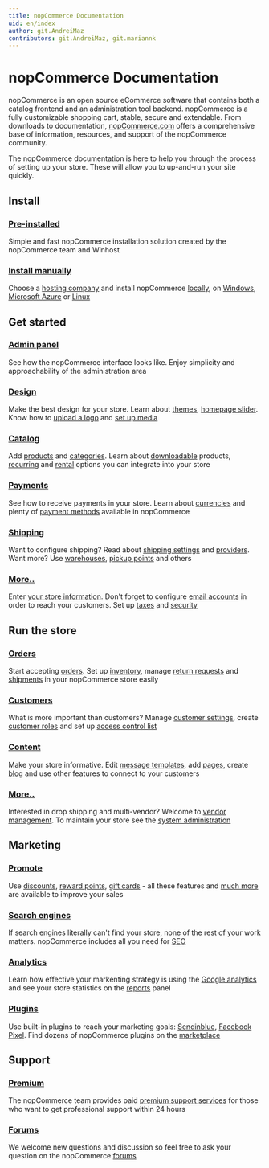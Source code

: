 ```yaml
---
title: nopCommerce Documentation
uid: en/index
author: git.AndreiMaz
contributors: git.AndreiMaz, git.mariannk
---
```


# nopCommerce Documentation

nopCommerce is an open source eCommerce software that contains both a catalog frontend and an administration tool backend. nopCommerce is a fully customizable shopping cart, stable, secure and extendable. From downloads to documentation, [nopCommerce.com](https://www.nopCommerce.com) offers a comprehensive base of information, resources, and support of the nopCommerce community.

The nopCommerce documentation is here to help you through the process of setting up your store. These will allow you to up-and-run your site quickly.

<h2 class="click-links-title">Install</h2>
<div class="quick-links">
	<div class="quick-item pre-installed">
		<a href="/en/installation-and-upgrading/installing-nopcommerce/pre-installed-nopcommerce.html"><h3>Pre-installed</h3></a>
		<p>Simple and fast nopCommerce installation solution created by the nopCommerce team and Winhost</p>
	</div>
	<div class="quick-item manually">
		<a href="/en/installation-and-upgrading/installing-nopcommerce/index.html"><h3>Install manually</h3></a>
		<p>Choose a <a href="/en/installation-and-upgrading/installing-nopcommerce/choose-a-hosting-company.html">hosting company</a> and install nopCommerce <a href="/en/installation-and-upgrading/installing-nopcommerce/installing-local.html">locally</a>, on <a href="/en/installation-and-upgrading/installing-nopcommerce/installing-on-windows.html">Windows</a>, <a href="/en/installation-and-upgrading/installing-nopcommerce/installing-on-microsoft-azure.html">Microsoft Azure</a> or <a href="/en/installation-and-upgrading/installing-nopcommerce/installing-on-linux.html">Linux</a></p>
	</div>
</div>


<h2 class="click-links-title">Get started</h2>
<div class="quick-links">
	<div class="quick-item admin-panel">
		<a href="/en/getting-started/admin-area-overview.html"><h3>Admin panel</h3></a>
		<p>See how the nopCommerce interface looks like. Enjoy simplicity and approachability of the administration area</p>
	</div>
	<div class="quick-item design">
		<a href="/en/getting-started/design-your-store/index.html"><h3>Design</h3></a>
		<p>Make the best design for your store. Learn about <a href="/en/getting-started/design-your-store/choose-and-install-a-theme.html">themes</a>, <a href="/en/getting-started/design-your-store/nivo-slider.html">homepage slider</a>. Know how to <a href="/en/getting-started/design-your-store/uploading-your-logo.html">upload a logo</a> and <a href="/en/getting-started/design-your-store/media-settings.html">set up media</a></p>
	</div>
</div>
<div class="quick-links">
	<div class="quick-item catalog">
		<a href="/en/running-your-store/catalog/index.html"><h3>Catalog</h3></a>
		<p>Add <a href="/en/running-your-store/catalog/products/add-products.html">products</a> and <a href="/en/running-your-store/catalog/categories.html">categories</a>. Learn about <a href="/en/running-your-store/catalog/products/downloadable-products.html">downloadable</a> products, <a href="/en/running-your-store/catalog/products/recurring-products.html">recurring</a> and <a href="/en/running-your-store/catalog/products/rental-products.html">rental</a> options you can integrate into your store</p>
	</div>
	<div class="quick-item payments">
		<a href="/en/getting-started/configure-payments/index.html"><h3>Payments</h3></a>
		<p>See how to receive payments in your store. Learn about <a href="/en/getting-started/configure-payments/advanced-configuration/currencies.html">currencies</a> and plenty of <a href="/en/getting-started/configure-payments/payment-methods/index.html">payment methods</a> available in nopCommerce</p>
	</div>
</div>
<div class="quick-links">
	<div class="quick-item shipping">
		<a href="/en/getting-started/configure-shipping/index.html"><h3>Shipping</h3></a>
		<p>Want to configure shipping? Read about <a href="/en/getting-started/configure-shipping/shipping-settings.html">shipping settings</a> and <a href="/en/getting-started/configure-shipping/shipping-providers/index.html">providers</a>. Want more? Use <a href="/en/getting-started/configure-shipping/advanced-configuration/warehouses.html">warehouses</a>, <a href="/en/getting-started/configure-shipping/advanced-configuration/pickup-points.html">pickup points</a> and others</p>
	</div>
	<div class="quick-item more">
		<a href="/en/getting-started/index.html"><h3>More..</h3></a>
		<p>Enter <a href="/en/getting-started/advanced-configuration/your-store-information.html">your store information</a>. Don't forget to configure <a href="/en/getting-started/email-accounts.html">email accounts</a> in order to reach your customers. Set up <a href="/en/getting-started/configure-taxes/index.html">taxes</a> and <a href="/en/getting-started/advanced-configuration/security-settings.html">security</a></p>
	</div>
</div>


<h2 class="click-links-title">Run the store</h2>
<div class="quick-links">
	<div class="quick-item orders">
		<a href="/en/running-your-store/order-management/index.html"><h3>Orders</h3></a>
		<p>Start accepting <a href="/en/running-your-store/order-management/orders.html">orders</a>. Set up <a href="/en/running-your-store/order-management/inventory-management.html">inventory</a>, manage <a href="/en/running-your-store/order-management/return-requests.html">return requests</a> and <a href="/en/running-your-store/order-management/shipping-management.html">shipments</a> in your nopCommerce store easily</p>
	</div>
	<div class="quick-item customers">
		<a href="/en/running-your-store/customer-management/index.html"><h3>Customers</h3></a>
		<p>What is more important than customers? Manage <a href="/en/running-your-store/customer-management/customer-settings.html">customer settings</a>, create <a href="/en/running-your-store/customer-management/customer-roles.html">customer roles</a> and set up <a href="/en/running-your-store/customer-management/access-control-list.html">access control list</a></p>
	</div>
</div>
<div class="quick-links">
	<div class="quick-item content">
		<a href="/en/running-your-store/content-management/index.html"><h3>Content</h3></a>
		<p>Make your store informative. Edit <a href="/en/running-your-store/content-management/message-templates.html">message templates</a>, add <a href="/en/running-your-store/content-management/topics-pages.html">pages</a>, create <a href="/en/running-your-store/content-management/blog.html">blog</a> and use other features to connect to your customers</p>
	</div>
	<div class="quick-item more">
		<a href="/en/running-your-store/index.html"><h3>More..</h3></a>
		<p>Interested in drop shipping and multi-vendor? Welcome to <a href="/en/running-your-store/vendor-management.html">vendor management</a>. To maintain your store see the <a href="/en/running-your-store/system-administration/index.html">system administration</a></p>
	</div>
</div>


<h2 class="click-links-title">Marketing</h2>
<div class="quick-links">
	<div class="quick-item promotional">
		<a href="/en/running-your-store/promotional-tools/index.html"><h3>Promote</h3></a>
		<p>Use <a href="/en/running-your-store/promotional-tools/discounts.html">discounts</a>, <a href="/en/running-your-store/promotional-tools/reward-points.html">reward points</a>, <a href="/en/running-your-store/promotional-tools/gift-cards.html">gift cards</a> - all these features and <a href="/en/running-your-store/promotional-tools/index.html">much more</a> are available to improve your sales</p>
	</div>
	<div class="quick-item search-engines">
		<a href="/en/running-your-store/search-engine-optimization.html"><h3>Search engines</h3></a>
		<p>If search engines literally can't find your store, none of the rest of your work matters. nopCommerce includes all you need for <a href="/en/running-your-store/search-engine-optimization.html">SEO</a></p>
	</div>
</div>
<div class="quick-links">
	<div class="quick-item analytics">
		<a href="/en/getting-started/advanced-configuration/configure-analytics.html"><h3>Analytics</h3></a>
		<p>Learn how effective your markenting strategy is using the <a href="/en/getting-started/advanced-configuration/configure-analytics.html">Google analytics</a> and see your store statistics on the <a href="/en/running-your-store/reports.html">reports</a> panel</p>
	</div>
	<div class="quick-item plugins">
		<a href="/en/getting-started/advanced-configuration/plugins-in-nopcommerce.html"><h3>Plugins</h3></a>
		<p>Use built-in plugins to reach your marketing goals: <a href="/en/running-your-store/promotional-tools/sendinblue-integration/index.html">Sendinblue</a>, <a href="/en/running-your-store/promotional-tools/facebook-pixel.html">Facebook Pixel</a>. Find dozens of nopCommerce plugins on the <a target="_blank" href="https://www.nopcommerce.com/marketplace">marketplace</a></p>
	</div>
</div>

<h2 class="click-links-title">Support</h2>
<div class="quick-links">
	<div class="quick-item premium">
		<a target="_blank" href="https://www.nopcommerce.com/nopcommerce-premium-support-services"><h3>Premium</h3></a>
		<p>The nopCommerce team provides paid <a target="_blank" href="https://www.nopcommerce.com/nopcommerce-premium-support-services">premium support services</a> for those who want to get professional support within 24 hours</p>
	</div>
	<div class="quick-item forums">
		<a target="_blank" href="https://www.nopcommerce.com/boards"><h3>Forums</h3></a>
		<p>We welcome new questions and discussion so feel free to ask your question on the nopCommerce <a target="_blank" href="https://www.nopcommerce.com/boards">forums</a></p>
	</div>
</div>